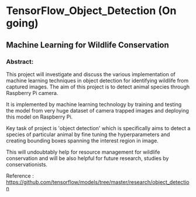# TensorFlow_Object_Detection (On going)

## Machine Learning for Wildlife Conservation

### Abstract:
This project will investigate and discuss the various implementation of machine learning techniques in object detection for identifying wildlife from captured images. The aim of this project is to detect animal species through Raspberry Pi camera. 

It is implemented by machine learning technology by training and testing the model from very huge dataset of camera trapped images and deploying this model on Raspberry Pi.

Key task of project is 'object detection' which is specifically aims to detect a species of particular animal by fine tuning the hyperparameters and creating bounding boxes spanning the interest region in image. 

This will undoubtably help for resource management for wildlife conservation and will be also helpful for future research, studies by conservationists.

Reference : https://github.com/tensorflow/models/tree/master/research/object_detection 

